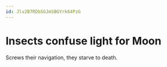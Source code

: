 ```yaml
---
id: Jlv2B7RDbSGJmSBGYrk64PzG
---
```


# Insects confuse light for Moon

Screws their navigation, they starve to death.
